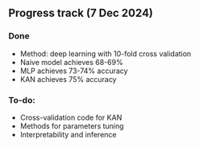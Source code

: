 ## Progress track (7 Dec 2024)

### Done
- Method: deep learning with 10-fold cross validation
- Naive model achieves 68-69%
- MLP achieves 73-74% accuracy
- KAN achieves 75% accuracy

### To-do:
- Cross-validation code for KAN
- Methods for parameters tuning
- Interpretability and inference